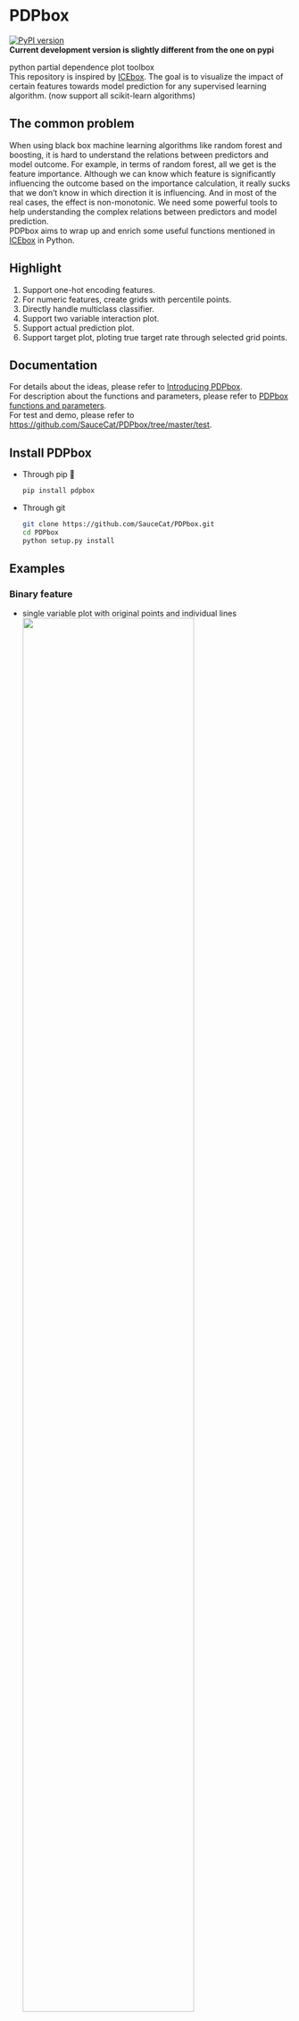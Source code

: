 # PDPbox
[![PyPI version](https://badge.fury.io/py/PDPbox.svg)](https://badge.fury.io/py/PDPbox)  
**Current development version is slightly different from the one on pypi**

python partial dependence plot toolbox  
This repository is inspired by [ICEbox](https://github.com/kapelner/ICEbox). The goal is to visualize the impact of certain features towards model prediction for any supervised learning algorithm. (now support all scikit-learn algorithms)

## The common problem
When using black box machine learning algorithms like random forest and boosting, it is hard to understand the relations between predictors and model outcome. For example, in terms of random forest, all we get is the feature importance. Although we can know which feature is significantly influencing the outcome based on the importance calculation, it really sucks that we don’t know in which direction it is influencing. And in most of the real cases, the effect is non-monotonic. We need some powerful tools to help understanding the complex relations between predictors and model prediction.  
PDPbox aims to wrap up and enrich some useful functions mentioned in [ICEbox](https://github.com/kapelner/ICEbox) in Python.

## Highlight
1. Support one-hot encoding features.
2. For numeric features, create grids with percentile points.
3. Directly handle multiclass classifier.
4. Support two variable interaction plot.
5. Support actual prediction plot.
6. Support target plot, ploting true target rate through selected grid points.

## Documentation
For details about the ideas, please refer to [Introducing PDPbox](https://medium.com/@SauceCat/introducing-pdpbox-2aa820afd312).  
For description about the functions and parameters, please refer to [PDPbox functions and parameters](https://github.com/SauceCat/PDPbox/blob/master/parameter.md).   
For test and demo, please refer to https://github.com/SauceCat/PDPbox/tree/master/test.

## Install PDPbox
- Through pip :100:
  ```bash
  pip install pdpbox
  ```
- Through git
  ```bash
  git clone https://github.com/SauceCat/PDPbox.git
  cd PDPbox
  python setup.py install
  ```

## Examples

### Binary feature
- single variable plot with original points and individual lines    
  <img src="https://github.com/SauceCat/pdpBox/blob/master/images/binary_03.png" width="80%"><br>
- single variable plot with clustered individual lines    
  <img src="https://github.com/SauceCat/pdpBox/blob/master/images/binary_04.png" width="80%"><br>
- actual predictions plot for a single variable  
  <img src="https://github.com/SauceCat/PDPbox/blob/master/images/actual_preds_01.PNG" width="80%"><br>

### Numeric feature 
- single variable plot with percentile_range=(5, 95)    
  <img src="https://github.com/SauceCat/pdpBox/blob/master/images/numeric_05.png" width="80%"><br>
- single variable plot with customized grid points    
  <img src="https://github.com/SauceCat/pdpBox/blob/master/images/numeric_06.png" width="80%"><br>
- actual predictions plot for a single variable   
  <img src="https://github.com/SauceCat/PDPbox/blob/master/images/actual_preds_03.PNG" width="80%">

### One-hot encoding feature
- single variable plot with individual lines and original points    
  <img src="https://github.com/SauceCat/pdpBox/blob/master/images/onehot_01.png" width="80%"><br>
- single variable plot without centering the lines    
  <img src="https://github.com/SauceCat/pdpBox/blob/master/images/onehot_02.png" width="80%"><br>
- actual predictions plot for a single variable   
  <img src="https://github.com/SauceCat/PDPbox/blob/master/images/actual_preds_02.PNG" width="80%"><br>

### Multiclass
- single variable plot with individual lines and original points  
  <img src="https://github.com/SauceCat/pdpBox/blob/master/images/multi_02.png" width="80%"><br>

### Interaction between two variables
- the complete plot   
  <img src="https://github.com/SauceCat/pdpBox/blob/master/images/inter_01.png"><br>
- multiclass with only contour plots    
  <img src="https://github.com/SauceCat/pdpBox/blob/master/images/multi_03.png"><br>
  
### information plots (pdpbox.info_plots)
- **target_plot**  
Plot average target value across different feature values (grid buckets)  
<img src="https://github.com/SauceCat/pdpBox/blob/master/images/target_plot_inter.png"><br>

- **target_plot_interact**  
Plot average target value across different feature value combinations  
<img src="https://github.com/SauceCat/pdpBox/blob/master/images/target_plot_uni.png"><br>
